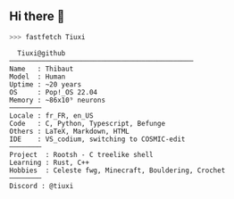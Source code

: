 ## Hi there 👋

<!--
**Tiuxi/Tiuxi** is a ✨ _special_ ✨ repository because its `README.md` (this file) appears on your GitHub profile.
-->

```bash
>>> fastfetch Tiuxi
```
```
  Tiuxi@github
──────────────────────────────────────────────
Name   : Thibaut
Model  : Human
Uptime : ~20 years
OS     : Pop!_OS 22.04
Memory : ~86x10⁹ neurons 
────────
Locale : fr_FR, en_US
Code   : C, Python, Typescript, Befunge
Others : LaTeX, Markdown, HTML
IDE    : VS_codium, switching to COSMIC-edit
────────
Project  : Rootsh - C treelike shell
Learning : Rust, C++
Hobbies  : Celeste fwg, Minecraft, Bouldering, Crochet
────────
Discord : @tiuxi
```
